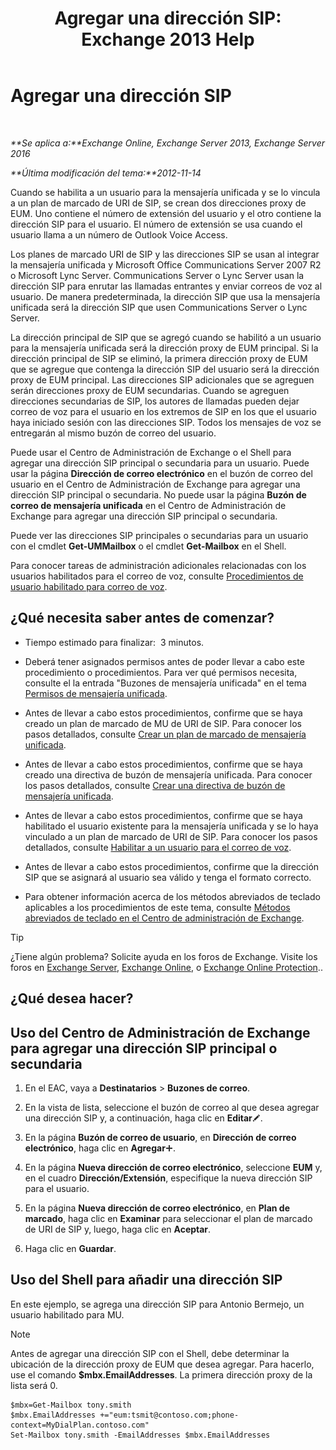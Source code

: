﻿---
title: 'Agregar una dirección SIP: Exchange 2013 Help'
TOCTitle: Agregar una dirección SIP
ms:assetid: 40295bcf-c62b-4f26-95ca-a8c4bd210fb3
ms:mtpsurl: https://technet.microsoft.com/es-es/library/JJ662760(v=EXCHG.150)
ms:contentKeyID: 50556769
ms.date: 04/23/2018
mtps_version: v=EXCHG.150
ms.translationtype: HT
---

# Agregar una dirección SIP

 

_**Se aplica a:**Exchange Online, Exchange Server 2013, Exchange Server 2016_

_**Última modificación del tema:**2012-11-14_

Cuando se habilita a un usuario para la mensajería unificada y se lo vincula a un plan de marcado de URI de SIP, se crean dos direcciones proxy de EUM. Uno contiene el número de extensión del usuario y el otro contiene la dirección SIP para el usuario. El número de extensión se usa cuando el usuario llama a un número de Outlook Voice Access.

Los planes de marcado URI de SIP y las direcciones SIP se usan al integrar la mensajería unificada y Microsoft Office Communications Server 2007 R2 o Microsoft Lync Server. Communications Server o Lync Server usan la dirección SIP para enrutar las llamadas entrantes y enviar correos de voz al usuario. De manera predeterminada, la dirección SIP que usa la mensajería unificada será la dirección SIP que usen Communications Server o Lync Server.

La dirección principal de SIP que se agregó cuando se habilitó a un usuario para la mensajería unificada será la dirección proxy de EUM principal. Si la dirección principal de SIP se eliminó, la primera dirección proxy de EUM que se agregue que contenga la dirección SIP del usuario será la dirección proxy de EUM principal. Las direcciones SIP adicionales que se agreguen serán direcciones proxy de EUM secundarias. Cuando se agreguen direcciones secundarias de SIP, los autores de llamadas pueden dejar correo de voz para el usuario en los extremos de SIP en los que el usuario haya iniciado sesión con las direcciones SIP. Todos los mensajes de voz se entregarán al mismo buzón de correo del usuario.

Puede usar el Centro de Administración de Exchange o el Shell para agregar una dirección SIP principal o secundaria para un usuario. Puede usar la página **Dirección de correo electrónico** en el buzón de correo del usuario en el Centro de Administración de Exchange para agregar una dirección SIP principal o secundaria. No puede usar la página **Buzón de correo de mensajería unificada** en el Centro de Administración de Exchange para agregar una dirección SIP principal o secundaria.

Puede ver las direcciones SIP principales o secundarias para un usuario con el cmdlet **Get-UMMailbox** o el cmdlet **Get-Mailbox** en el Shell.

Para conocer tareas de administración adicionales relacionadas con los usuarios habilitados para el correo de voz, consulte [Procedimientos de usuario habilitado para correo de voz](voice-mail-enabled-user-procedures-exchange-2013-help.md).

## ¿Qué necesita saber antes de comenzar?

  - Tiempo estimado para finalizar:  3 minutos.

  - Deberá tener asignados permisos antes de poder llevar a cabo este procedimiento o procedimientos. Para ver qué permisos necesita, consulte el la entrada "Buzones de mensajería unificada" en el tema [Permisos de mensajería unificada](unified-messaging-permissions-exchange-2013-help.md).

  - Antes de llevar a cabo estos procedimientos, confirme que se haya creado un plan de marcado de MU de URI de SIP. Para conocer los pasos detallados, consulte [Crear un plan de marcado de mensajería unificada](create-a-um-dial-plan-exchange-2013-help.md).

  - Antes de llevar a cabo estos procedimientos, confirme que se haya creado una directiva de buzón de mensajería unificada. Para conocer los pasos detallados, consulte [Crear una directiva de buzón de mensajería unificada](create-a-um-mailbox-policy-exchange-2013-help.md).

  - Antes de llevar a cabo estos procedimientos, confirme que se haya habilitado el usuario existente para la mensajería unificada y se lo haya vinculado a un plan de marcado de URI de SIP. Para conocer los pasos detallados, consulte [Habilitar a un usuario para el correo de voz](enable-a-user-for-voice-mail-exchange-2013-help.md).

  - Antes de llevar a cabo estos procedimientos, confirme que la dirección SIP que se asignará al usuario sea válido y tenga el formato correcto.

  - Para obtener información acerca de los métodos abreviados de teclado aplicables a los procedimientos de este tema, consulte [Métodos abreviados de teclado en el Centro de administración de Exchange](keyboard-shortcuts-in-the-exchange-admin-center-exchange-online-protection-help.md).


> [!TIP]
> ¿Tiene algún problema? Solicite ayuda en los foros de Exchange. Visite los foros en <A href="https://go.microsoft.com/fwlink/p/?linkid=60612">Exchange Server</A>, <A href="https://go.microsoft.com/fwlink/p/?linkid=267542">Exchange Online</A>, o <A href="https://go.microsoft.com/fwlink/p/?linkid=285351">Exchange Online Protection</A>..



## ¿Qué desea hacer?

## Uso del Centro de Administración de Exchange para agregar una dirección SIP principal o secundaria

1.  En el EAC, vaya a **Destinatarios** \> **Buzones de correo**.

2.  En la vista de lista, seleccione el buzón de correo al que desea agregar una dirección SIP y, a continuación, haga clic en **Editar**![Icono Editar](images/Bb124582.6f53ccb2-1f13-4c02-bea0-30690e6ea71d(EXCHG.150).gif "Icono Editar").

3.  En la página **Buzón de correo de usuario**, en **Dirección de correo electrónico**, haga clic en **Agregar**![Agregar icono](images/JJ218640.c1e75329-d6d7-4073-a27d-498590bbb558(EXCHG.150).gif "Agregar icono").

4.  En la página **Nueva dirección de correo electrónico**, seleccione **EUM** y, en el cuadro **Dirección/Extensión**, especifique la nueva dirección SIP para el usuario.

5.  En la página **Nueva dirección de correo electrónico**, en **Plan de marcado**, haga clic en **Examinar** para seleccionar el plan de marcado de URI de SIP y, luego, haga clic en **Aceptar**.

6.  Haga clic en **Guardar**.

## Uso del Shell para añadir una dirección SIP

En este ejemplo, se agrega una dirección SIP para Antonio Bermejo, un usuario habilitado para MU.


> [!NOTE]
> Antes de agregar una dirección SIP con el Shell, debe determinar la ubicación de la dirección proxy de EUM que desea agregar. Para hacerlo, use el comando <STRONG>$mbx.EmailAddresses</STRONG>. La primera dirección proxy de la lista será 0.



    $mbx=Get-Mailbox tony.smith
    $mbx.EmailAddresses +="eum:tsmit@contoso.com;phone-context=MyDialPlan.contoso.com"
    Set-Mailbox tony.smith -EmailAddresses $mbx.EmailAddresses

